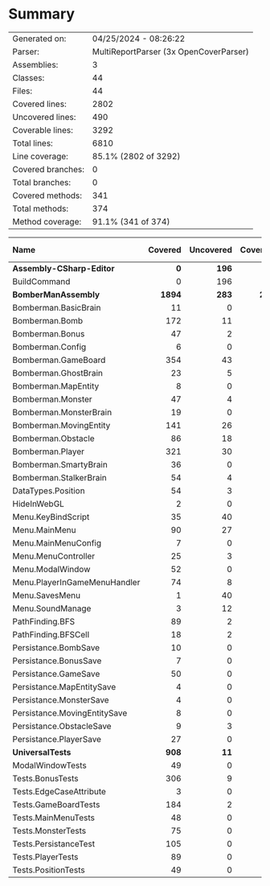 ﻿# Summary
|||
|:---|:---|
| Generated on: | 04/25/2024 - 08:26:22 |
| Parser: | MultiReportParser (3x OpenCoverParser) |
| Assemblies: | 3 |
| Classes: | 44 |
| Files: | 44 |
| Covered lines: | 2802 |
| Uncovered lines: | 490 |
| Coverable lines: | 3292 |
| Total lines: | 6810 |
| Line coverage: | 85.1% (2802 of 3292) |
| Covered branches: | 0 |
| Total branches: | 0 |
| Covered methods: | 341 |
| Total methods: | 374 |
| Method coverage: | 91.1% (341 of 374) |

|**Name**|**Covered**|**Uncovered**|**Coverable**|**Total**|**Line coverage**|**Covered**|**Total**|**Branch coverage**|**Covered**|**Total**|**Method coverage**|
|:---|---:|---:|---:|---:|---:|---:|---:|---:|---:|---:|---:|
|**Assembly-CSharp-Editor**|**0**|**196**|**196**|**310**|**0%**|**0**|**0**|****|**0**|**15**|**0%**|
|BuildCommand|0|196|196|310|0%|0|0||0|15|0%|
|**BomberManAssembly**|**1894**|**283**|**2177**|**4973**|**87%**|**0**|**0**|****|**267**|**285**|**93.6%**|
|Bomberman.BasicBrain|11|0|11|33|100%|0|0||1|1|100%|
|Bomberman.Bomb|172|11|183|321|93.9%|0|0||19|19|100%|
|Bomberman.Bonus|47|2|49|145|95.9%|0|0||16|16|100%|
|Bomberman.Config|6|0|6|94|100%|0|0||1|1|100%|
|Bomberman.GameBoard|354|43|397|682|89.1%|0|0||41|43|95.3%|
|Bomberman.GhostBrain|23|5|28|78|82.1%|0|0||3|3|100%|
|Bomberman.MapEntity|8|0|8|39|100%|0|0||7|7|100%|
|Bomberman.Monster|47|4|51|125|92.1%|0|0||8|8|100%|
|Bomberman.MonsterBrain|19|0|19|63|100%|0|0||4|4|100%|
|Bomberman.MovingEntity|141|26|167|346|84.4%|0|0||25|25|100%|
|Bomberman.Obstacle|86|18|104|224|82.6%|0|0||21|21|100%|
|Bomberman.Player|321|30|351|625|91.4%|0|0||33|37|89.1%|
|Bomberman.SmartyBrain|36|0|36|91|100%|0|0||3|3|100%|
|Bomberman.StalkerBrain|54|4|58|122|93.1%|0|0||3|3|100%|
|DataTypes.Position|54|3|57|166|94.7%|0|0||15|15|100%|
|HideInWebGL|2|0|2|24|100%|0|0||1|1|100%|
|Menu.KeyBindScript|35|40|75|172|46.6%|0|0||3|7|42.8%|
|Menu.MainMenu|90|27|117|246|76.9%|0|0||10|12|83.3%|
|Menu.MainMenuConfig|7|0|7|43|100%|0|0||1|1|100%|
|Menu.MenuController|25|3|28|97|89.2%|0|0||5|5|100%|
|Menu.ModalWindow|52|0|52|177|100%|0|0||8|8|100%|
|Menu.PlayerInGameMenuHandler|74|8|82|202|90.2%|0|0||8|8|100%|
|Menu.SavesMenu|1|40|41|106|2.4%|0|0||1|6|16.6%|
|Menu.SoundManage|3|12|15|44|20%|0|0||1|2|50%|
|PathFinding.BFS|89|2|91|143|97.8%|0|0||4|4|100%|
|PathFinding.BFSCell|18|2|20|68|90%|0|0||11|11|100%|
|Persistance.BombSave|10|0|10|54|100%|0|0||2|2|100%|
|Persistance.BonusSave|7|0|7|45|100%|0|0||1|1|100%|
|Persistance.GameSave|50|0|50|140|100%|0|0||2|2|100%|
|Persistance.MapEntitySave|4|0|4|31|100%|0|0||1|1|100%|
|Persistance.MonsterSave|4|0|4|31|100%|0|0||1|1|100%|
|Persistance.MovingEntitySave|8|0|8|54|100%|0|0||1|1|100%|
|Persistance.ObstacleSave|9|3|12|55|75%|0|0||2|2|100%|
|Persistance.PlayerSave|27|0|27|87|100%|0|0||4|4|100%|
|**UniversalTests**|**908**|**11**|**919**|**1527**|**98.8%**|**0**|**0**|****|**74**|**74**|**100%**|
|ModalWindowTests|49|0|49|98|100%|0|0||9|9|100%|
|Tests.BonusTests|306|9|315|467|97.1%|0|0||19|19|100%|
|Tests.EdgeCaseAttribute|3|0|3|16|100%|0|0||1|1|100%|
|Tests.GameBoardTests|184|2|186|294|98.9%|0|0||14|14|100%|
|Tests.MainMenuTests|48|0|48|103|100%|0|0||7|7|100%|
|Tests.MonsterTests|75|0|75|129|100%|0|0||7|7|100%|
|Tests.PersistanceTest|105|0|105|167|100%|0|0||6|6|100%|
|Tests.PlayerTests|89|0|89|149|100%|0|0||6|6|100%|
|Tests.PositionTests|49|0|49|104|100%|0|0||5|5|100%|
